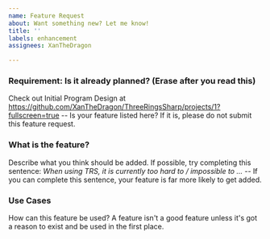 ```yaml
---
name: Feature Request
about: Want something new? Let me know!
title: ''
labels: enhancement
assignees: XanTheDragon

---
```


### Requirement: Is it already planned? (Erase after you read this)
Check out Initial Program Design at https://github.com/XanTheDragon/ThreeRingsSharp/projects/1?fullscreen=true -- Is your feature listed here? If it is, please do not submit this feature request.


### What is the feature?
Describe what you think should be added. If possible, try completing this sentence: *When using TRS, it is currently too hard to / impossible to ...* -- If you can complete this sentence, your feature is far more likely to get added.

### Use Cases
How can this feature be used? A feature isn't a good feature unless it's got a reason to exist and be used in the first place.
